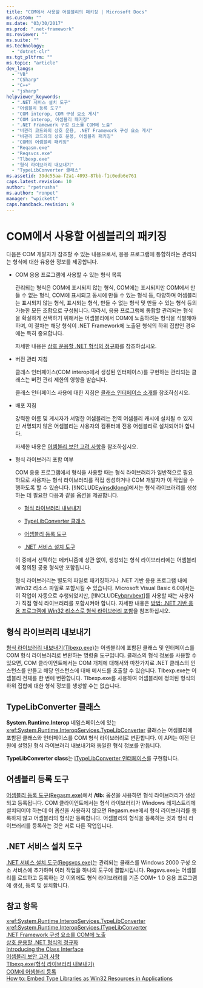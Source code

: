 ```yaml
---
title: "COM에서 사용할 어셈블리의 패키징 | Microsoft Docs"
ms.custom: ""
ms.date: "03/30/2017"
ms.prod: ".net-framework"
ms.reviewer: ""
ms.suite: ""
ms.technology: 
  - "dotnet-clr"
ms.tgt_pltfrm: ""
ms.topic: "article"
dev_langs: 
  - "VB"
  - "CSharp"
  - "C++"
  - "jsharp"
helpviewer_keywords: 
  - ".NET 서비스 설치 도구"
  - "어셈블리 등록 도구"
  - "COM interop, COM 구성 요소 게시"
  - "COM interop, 어셈블리 패키징"
  - ".NET Framework 구성 요소를 COM에 노출"
  - "비관리 코드와의 상호 운용, .NET Framework 구성 요소 게시"
  - "비관리 코드와의 상호 운용, 어셈블리 패키징"
  - "COM의 어셈블리 패키징"
  - "Reqasm.exe"
  - "Reqsvcs.exe"
  - "Tlbexp.exe"
  - "형식 라이브러리 내보내기"
  - "TypeLibConverter 클래스"
ms.assetid: 39dc55aa-f2a1-4093-87bb-f1c0edb6e761
caps.latest.revision: 10
author: "rpetrusha"
ms.author: "ronpet"
manager: "wpickett"
caps.handback.revision: 9
---
```

# COM에서 사용할 어셈블리의 패키징
다음은 COM 개발자가 참조할 수 있는 내용으로서, 응용 프로그램에 통합하려는 관리되는 형식에 대한 유용한 정보를 제공합니다.  
  
-   COM 응용 프로그램에 사용할 수 있는 형식 목록  
  
     관리되는 형식은 COM에 표시되지 않는 형식, COM에는 표시되지만 COM에서 만들 수 없는 형식, COM에 표시되고 동시에 만들 수 있는 형식 등, 다양하며  어셈블리는 표시되지 않는 형식, 표시되는 형식, 만들 수 없는 형식 및 만들 수 있는 형식 등의 가능한 모든 조합으로 구성됩니다.  따라서, 응용 프로그램에 통합할 관리되는 형식을 확실하게 선택하기 위해서는 어셈블리에서 COM에 노출하려는 형식을 식별해야 하며, 이 절차는 해당 형식이 .NET Framework에 노출된 형식의 하위 집합인 경우에는 특히 중요합니다.  
  
     자세한 내용은 [상호 운용할 .NET 형식의 정규화](../../../docs/framework/interop/qualifying-net-types-for-interoperation.md)를 참조하십시오.  
  
-   버전 관리 지침  
  
     클래스 인터페이스\(COM interop에서 생성된 인터페이스\)를 구현하는 관리되는 클래스는 버전 관리 제한의 영향을 받습니다.  
  
     클래스 인터페이스 사용에 대한 지침은 [클래스 인터페이스 소개](http://msdn.microsoft.com/ko-kr/733c0dd2-12e5-46e6-8de1-39d5b25df024)를 참조하십시오.  
  
-   배포 지침  
  
     강력한 이름 및 게시자가 서명한 어셈블리는 전역 어셈블리 캐시에 설치될 수 있지만  서명되지 않은 어셈블리는 사용자의 컴퓨터에 전용 어셈블리로 설치되어야 합니다.  
  
     자세한 내용은 [어셈블리 보안 고려 사항](../../../docs/framework/app-domains/assembly-security-considerations.md)을 참조하십시오.  
  
-   형식 라이브러리 포함 여부  
  
     COM 응용 프로그램에서 형식을 사용할 때는 형식 라이브러리가 일반적으로 필요하므로  사용자는 형식 라이브러리를 직접 생성하거나 COM 개발자가 이 작업을 수행하도록 할 수 있습니다.  [!INCLUDE[winsdklong](../../../includes/winsdklong-md.md)]에서는 형식 라이브러리를 생성하는 데 필요한 다음과 같을 옵션을 제공합니다.  
  
    -   [형식 라이브러리 내보내기](#cpconpackagingassemblyforcomanchor1)  
  
    -   [TypeLibConverter 클래스](#cpconpackagingassemblyforcomanchor2)  
  
    -   [어셈블리 등록 도구](#cpconpackagingassemblyforcomanchor3)  
  
    -   [.NET 서비스 설치 도구](#cpconpackagingassemblyforcomanchor4)  
  
     이 중에서 선택하는 메커니즘에 상관 없이, 생성되는 형식 라이브러리에는 어셈블리에 정의된 공용 형식만 포함됩니다.  
  
     형식 라이브러리는 별도의 파일로 패키징하거나 .NET 기반 응용 프로그램 내에 Win32 리소스 파일로 포함시킬 수 있습니다.  Microsoft Visual Basic 6.0에서는 이 작업이 자동으로 수행되었지만, [!INCLUDE[vbprvbext](../../../includes/vbprvbext-md.md)]를 사용할 때는 사용자가 직접 형식 라이브러리를 포함시켜야 합니다.  자세한 내용은 [방법: .NET 기반 응용 프로그램에 Win32 리소스로 형식 라이브러리 포함](http://msdn.microsoft.com/ko-kr/c97b4b8c-2ab7-4ac7-8fc8-0ba5c5d59c44)을 참조하십시오.  
  
<a name="cpconpackagingassemblyforcomanchor1"></a>   
## 형식 라이브러리 내보내기  
 [형식 라이브러리 내보내기\(Tlbexp.exe\)](../../../docs/framework/tools/tlbexp-exe-type-library-exporter.md)는 어셈블리에 포함된 클래스 및 인터페이스를 COM 형식 라이브러리로 변환하는 명령줄 도구입니다.  클래스의 형식 정보를 사용할 수 있으면, COM 클라이언트에서는 COM 개체에 대해서와 마찬가지로 .NET 클래스의 인스턴스를 만들고 해당 인스턴스에 대해 메서드를 호출할 수 있습니다.  Tlbexp.exe는 어셈블리 전체를 한 번에 변환합니다.  Tlbexp.exe를 사용하여 어셈블리에 정의된 형식의 하위 집합에 대한 형식 정보를 생성할 수는 없습니다.  
  
<a name="cpconpackagingassemblyforcomanchor2"></a>   
## TypeLibConverter 클래스  
 **System.Runtime.Interop** 네임스페이스에 있는 <xref:System.Runtime.InteropServices.TypeLibConverter> 클래스는 어셈블리에 포함된 클래스와 인터페이스를 COM 형식 라이브러리로 변환합니다.  이 API는 이전 단원에 설명된 형식 라이브러리 내보내기와 동일한 형식 정보를 만듭니다.  
  
 **TypeLibConverter class**는 [ITypeLibConverter 인터페이스](frlrfSystemRuntimeInteropServicesITypeLibConverterClassTopic)를 구현합니다.  
  
<a name="cpconpackagingassemblyforcomanchor3"></a>   
## 어셈블리 등록 도구  
 [어셈블리 등록 도구\(Regasm.exe\)](../../../docs/framework/tools/regasm-exe-assembly-registration-tool.md)에서 **\/tlb:** 옵션을 사용하면 형식 라이브러리가 생성되고 등록됩니다.  COM 클라이언트에서는 형식 라이브러리가 Windows 레지스트리에 설치되어야 하는데  이 옵션을 사용하지 않으면 Regasm.exe에서 형식 라이브러리를 등록하지 않고 어셈블리의 형식만 등록합니다.  어셈블리의 형식을 등록하는 것과 형식 라이브러리를 등록하는 것은 서로 다른 작업입니다.  
  
<a name="cpconpackagingassemblyforcomanchor4"></a>   
## .NET 서비스 설치 도구  
 [.NET 서비스 설치 도구\(Regsvcs.exe\)](../../../docs/framework/tools/regsvcs-exe-net-services-installation-tool.md)는 관리되는 클래스를 Windows 2000 구성 요소 서비스에 추가하며 여러 작업을 하나의 도구에 결합시킵니다.  Regsvs.exe는 어셈블리를 로드하고 등록하는 것 이외에도 형식 라이브러리를 기존 COM\+ 1.0 응용 프로그램에 생성, 등록 및 설치합니다.  
  
## 참고 항목  
 <xref:System.Runtime.InteropServices.TypeLibConverter>   
 <xref:System.Runtime.InteropServices.ITypeLibConverter>   
 [.NET Framework 구성 요소를 COM에 노출](../../../docs/framework/interop/exposing-dotnet-components-to-com.md)   
 [상호 운용할 .NET 형식의 정규화](../../../docs/framework/interop/qualifying-net-types-for-interoperation.md)   
 [Introducing the Class Interface](http://msdn.microsoft.com/ko-kr/733c0dd2-12e5-46e6-8de1-39d5b25df024)   
 [어셈블리 보안 고려 사항](../../../docs/framework/app-domains/assembly-security-considerations.md)   
 [Tlbexp.exe\(형식 라이브러리 내보내기\)](../../../docs/framework/tools/tlbexp-exe-type-library-exporter.md)   
 [COM에 어셈블리 등록](../../../docs/framework/interop/registering-assemblies-with-com.md)   
 [How to: Embed Type Libraries as Win32 Resources in Applications](http://msdn.microsoft.com/ko-kr/c97b4b8c-2ab7-4ac7-8fc8-0ba5c5d59c44)